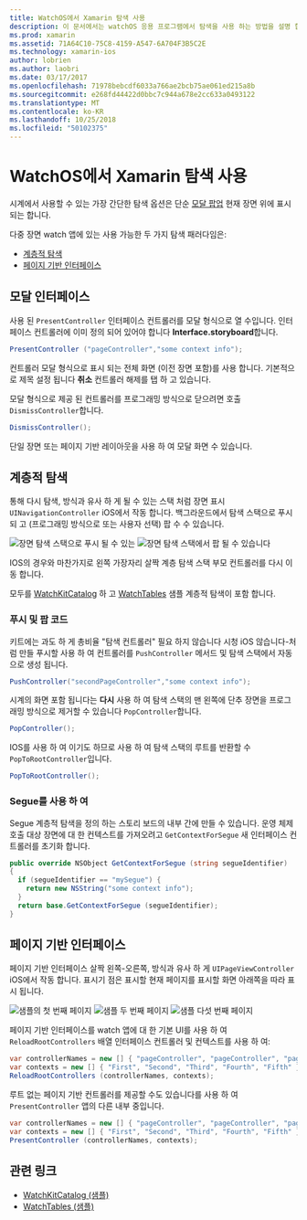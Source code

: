 ```yaml
---
title: WatchOS에서 Xamarin 탐색 사용
description: 이 문서에서는 watchOS 응용 프로그램에서 탐색을 사용 하는 방법을 설명 합니다. 모달 인터페이스, 계층적 탐색 및 페이지 기반 인터페이스에 설명 합니다.
ms.prod: xamarin
ms.assetid: 71A64C10-75C8-4159-A547-6A704F3B5C2E
ms.technology: xamarin-ios
author: lobrien
ms.author: laobri
ms.date: 03/17/2017
ms.openlocfilehash: 71978bebcdf6033a766ae2bcb75ae061ed215a8b
ms.sourcegitcommit: e268fd44422d0bbc7c944a678e2cc633a0493122
ms.translationtype: MT
ms.contentlocale: ko-KR
ms.lasthandoff: 10/25/2018
ms.locfileid: "50102375"
---
```

# <a name="working-with-watchos-navigation-in-xamarin"></a>WatchOS에서 Xamarin 탐색 사용

시계에서 사용할 수 있는 가장 간단한 탐색 옵션은 단순 [모달 팝업](#modal) 현재 장면 위에 표시 되는 합니다.

다중 장면 watch 앱에 있는 사용 가능한 두 가지 탐색 패러다임은:

- [계층적 탐색](#Hierarchical_Navigation)
- [페이지 기반 인터페이스](#Page-Based_Interfaces)

<a name="modal"/>

## <a name="modal-interfaces"></a>모달 인터페이스

사용 된 `PresentController` 인터페이스 컨트롤러를 모달 형식으로 열 수입니다. 인터페이스 컨트롤러에 이미 정의 되어 있어야 합니다 **Interface.storyboard**합니다.

```csharp
PresentController ("pageController","some context info");
```

컨트롤러 모달 형식으로 표시 되는 전체 화면 (이전 장면 포함)를 사용 합니다. 기본적으로 제목 설정 됩니다 **취소** 컨트롤러 해제를 탭 하 고 있습니다.

모달 형식으로 제공 된 컨트롤러를 프로그래밍 방식으로 닫으려면 호출 `DismissController`합니다.

```csharp
DismissController();
```

단일 장면 또는 페이지 기반 레이아웃을 사용 하 여 모달 화면 수 있습니다.

<a name="Hierarchical_Navigation"/>

## <a name="hierarchical-navigation"></a>계층적 탐색

통해 다시 탐색, 방식과 유사 하 게 될 수 있는 스택 처럼 장면 표시 `UINavigationController` iOS에서 작동 합니다. 백그라운드에서 탐색 스택으로 푸시되 고 (프로그래밍 방식으로 또는 사용자 선택) 팝 수 수 있습니다.

![](navigation-images/hierarchy-1.png "장면 탐색 스택으로 푸시 될 수 있는") ![](navigation-images/hierarchy-2.png "장면 탐색 스택에서 팝 될 수 있습니다")

IOS의 경우와 마찬가지로 왼쪽 가장자리 살짝 계층 탐색 스택 부모 컨트롤러를 다시 이동 합니다.

모두를 [WatchKitCatalog](https://developer.xamarin.com/samples/WatchKitCatalog) 하 고 [WatchTables](https://developer.xamarin.com/samples/WatchTables) 샘플 계층적 탐색이 포함 합니다.

### <a name="pushing-and-popping-in-code"></a>푸시 및 팝 코드

키트에는 과도 하 게 총비율 "탐색 컨트롤러" 필요 하지 않습니다 시청 iOS 않습니다-처럼 만들 푸시할 사용 하 여 컨트롤러를 `PushController` 메서드 및 탐색 스택에서 자동으로 생성 됩니다.

```csharp
PushController("secondPageController","some context info");
```

시계의 화면 포함 됩니다는 **다시** 사용 하 여 탐색 스택의 맨 왼쪽에 단추 장면을 프로그래밍 방식으로 제거할 수 있습니다 `PopController`합니다.

```csharp
PopController();
```

IOS를 사용 하 여 이기도 하므로 사용 하 여 탐색 스택의 루트를 반환할 수 `PopToRootController`입니다.

```csharp
PopToRootController();
```

### <a name="using-segues"></a>Segue를 사용 하 여

Segue 계층적 탐색을 정의 하는 스토리 보드의 내부 간에 만들 수 있습니다. 운영 체제 호출 대상 장면에 대 한 컨텍스트를 가져오려고 `GetContextForSegue` 새 인터페이스 컨트롤러를 초기화 합니다.

```csharp
public override NSObject GetContextForSegue (string segueIdentifier)
{
  if (segueIdentifier == "mySegue") {
    return new NSString("some context info");
  }
  return base.GetContextForSegue (segueIdentifier);
}
```
<a name="Page-Based_Interfaces"/>

## <a name="page-based-interfaces"></a>페이지 기반 인터페이스

페이지 기반 인터페이스 살짝 왼쪽-오른쪽, 방식과 유사 하 게 `UIPageViewController` iOS에서 작동 합니다. 표시기 점은 표시할 현재 페이지를 표시할 화면 아래쪽을 따라 표시 됩니다.

![](navigation-images/paged-1.png "샘플의 첫 번째 페이지") ![](navigation-images/paged-2.png "샘플 두 번째 페이지") ![](navigation-images/paged-5.png "샘플 다섯 번째 페이지")


페이지 기반 인터페이스를 watch 앱에 대 한 기본 UI를 사용 하 여 `ReloadRootControllers` 배열 인터페이스 컨트롤러 및 컨텍스트를 사용 하 여:

```csharp
var controllerNames = new [] { "pageController", "pageController", "pageController", "pageController", "pageController" };
var contexts = new [] { "First", "Second", "Third", "Fourth", "Fifth" };
ReloadRootControllers (controllerNames, contexts);
```

루트 없는 페이지 기반 컨트롤러를 제공할 수도 있습니다를 사용 하 여 `PresentController` 앱의 다른 내부 중입니다.

```csharp
var controllerNames = new [] { "pageController", "pageController", "pageController", "pageController", "pageController" };
var contexts = new [] { "First", "Second", "Third", "Fourth", "Fifth" };
PresentController (controllerNames, contexts);
```



## <a name="related-links"></a>관련 링크

- [WatchKitCatalog (샘플)](https://developer.xamarin.com/samples/monotouch/WatchKit/WatchKitCatalog/)
- [WatchTables (샘플)](https://developer.xamarin.com/samples/monotouch/WatchKit/WatchTables/)

